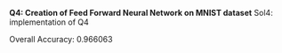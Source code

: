 **Q4: Creation of Feed Forward Neural Network on MNIST dataset**
  Sol4: implementation of Q4
  
  Overall Accuracy: 0.966063

